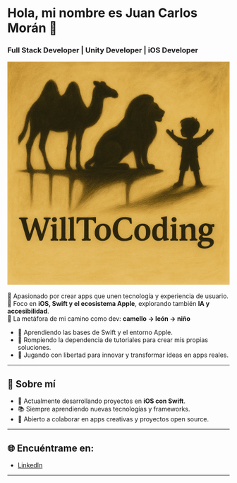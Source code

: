 # Hola, mi nombre es **Juan Carlos Morán** 👋
### Full Stack Developer | Unity Developer | iOS Developer

![Banner](./banner.jpeg)

🔸 Apasionado por crear apps que unen tecnología y experiencia de usuario.  
🔸 Foco en **iOS, Swift y el ecosistema Apple**, explorando también **IA y accesibilidad**.  
🔸 La metáfora de mi camino como dev: **camello → león → niño**  
  - 🐫 Aprendiendo las bases de Swift y el entorno Apple.  
  - 🦁 Rompiendo la dependencia de tutoriales para crear mis propias soluciones.  
  - 👶 Jugando con libertad para innovar y transformar ideas en apps reales.  

---

## 🚀 Sobre mí
- 📱 Actualmente desarrollando proyectos en **iOS con Swift**.  
- 📚 Siempre aprendiendo nuevas tecnologías y frameworks.  
- 🤝 Abierto a colaborar en apps creativas y proyectos open source.  

---

## 🌐 Encuéntrame en:
- [LinkedIn](https://www.linkedin.com/in/juancarlosmoránmartín)  

---

<!--
**WillToCoding/WillToCoding** is a ✨ _special_ ✨ repository because its `README.md` (this file) appears on your GitHub profile.

Here are some ideas to get you started:

- 🔭 I’m currently working on ...
- 🌱 I’m currently learning ...
- 👯 I’m looking to collaborate on ...
- 🤔 I’m looking for help with ...
- 💬 Ask me about ...
- 📫 How to reach me: ...
- 😄 Pronouns: ...
- ⚡ Fun fact: ...
-->
